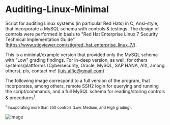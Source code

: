 # Auditing-Linux-Minimal
Script for auditing Linux systems (in particular Red Hats) in C, Ansi-style, that incorporate a MySQL schema with controls & testings. The design of controls were performed in basis to "Red Hat Enterprise Linux 7 Security Technical Implementation Guide" (https://www.stigviewer.com/stig/red_hat_enterprise_linux_7/).

This is a minimal/example version that provided only the MySQL schema with "Low" grading findings. For in-deep version, as well, for others systems/plattforms (Cybersecurity, Oracle, MySQL, SAP HANA, AIX, among others), pls, contact me! (luis.alfie@gmail.com)

The following image correspond to a full version of the program, that incorporates, among others, remote SSH2 login for querying and running the script/commands, and a full MySQL schema for reading/storing controls & procedures<sup>1</sup>.

<sup><sup>1</sup> Incoporating more than 250 controls (Low, Medium, and High grading).</sup>

![image](https://user-images.githubusercontent.com/40904281/147505943-64a1003c-7cbf-4665-a92e-a16a129effbe.png)
